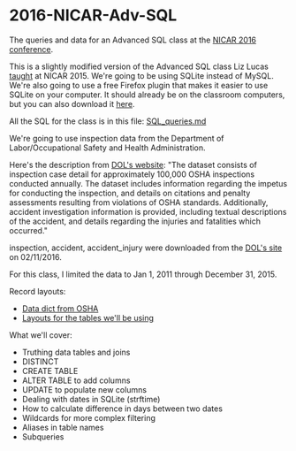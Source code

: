 # 2016-NICAR-Adv-SQL

The queries and data for an Advanced SQL class at the [NICAR 2016 conference](https://ire.org/conferences/nicar2016/).

This is a slightly modified version of the Advanced SQL class Liz Lucas [taught](https://github.com/eklucas/NICAR-Adv-SQL) at NICAR 2015. We're going to be using SQLite instead of MySQL. We're also going to use a free Firefox plugin that makes it easier to use SQLite on your computer. It should already be on the classroom computers, but you can also download it [here](https://addons.mozilla.org/en-US/firefox/addon/sqlite-manager/).

All the SQL for the class is in this file: [SQL_queries.md](SQL_queries.md)

We're going to use inspection data from the	Department of Labor/Occupational Safety and Health Administration.

Here's the description from [DOL's website](http://ogesdw.dol.gov/views/data_summary.php): "The dataset consists of inspection case detail for approximately 100,000 OSHA inspections conducted annually. The dataset includes information regarding the impetus for conducting the inspection, and details on citations and penalty assessments resulting from violations of OSHA standards. Additionally, accident investigation information is provided, including textual descriptions of the accident, and details regarding the injuries and fatalities which occurred."

inspection, accident, accident_injury were downloaded from the [DOL's site](http://ogesdw.dol.gov/views/data_summary.php) on 02/11/2016.

For this class, I limited the data to Jan 1, 2011 through December 31, 2015.

Record layouts:
* [Data dict from OSHA](http://enforcedata.dol.gov/views/dd_display.php)
* [Layouts for the tables we'll be using](record_layouts.csv)


What we'll cover:

* Truthing data tables and joins
* DISTINCT
* CREATE TABLE
* ALTER TABLE to add columns
* UPDATE to populate new columns
* Dealing with dates in SQLite (strftime)
* How to calculate difference in days between two dates
* Wildcards for more complex filtering
* Aliases in table names
* Subqueries
